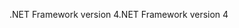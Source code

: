 <span data-ttu-id="137dc-101">.NET Framework version 4</span><span class="sxs-lookup"><span data-stu-id="137dc-101">.NET Framework version 4</span></span>